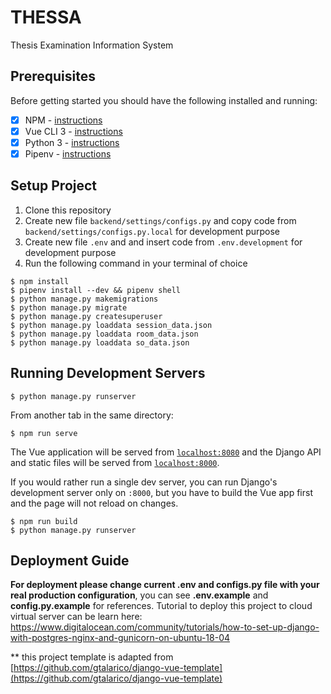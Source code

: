 # THESSA
Thesis Examination Information System

## Prerequisites

Before getting started you should have the following installed and running:

- [X] NPM - [instructions](https://docs.npmjs.com/downloading-and-installing-node-js-and-npm)
- [X] Vue CLI 3 - [instructions](https://cli.vuejs.org/guide/installation.html)
- [X] Python 3 - [instructions](https://wiki.python.org/moin/BeginnersGuide)
- [X] Pipenv - [instructions](https://pipenv.readthedocs.io/en/latest/install/#installing-pipenv)

## Setup Project
1. Clone this repository
2. Create new file `backend/settings/configs.py` and copy code from `backend/settings/configs.py.local` for development purpose
3. Create new file `.env` and and insert code from `.env.development` for development purpose
4. Run the following command in your terminal of choice
```
$ npm install
$ pipenv install --dev && pipenv shell
$ python manage.py makemigrations
$ python manage.py migrate
$ python manage.py createsuperuser
$ python manage.py loaddata session_data.json
$ python manage.py loaddata room_data.json
$ python manage.py loaddata so_data.json
```

## Running Development Servers

```
$ python manage.py runserver
```

From another tab in the same directory:

```
$ npm run serve
```

The Vue application will be served from [`localhost:8080`](http://localhost:8080/) and the Django API
and static files will be served from [`localhost:8000`](http://localhost:8000/).


If you would rather run a single dev server, you can run Django's
development server only on `:8000`, but you have to build the Vue app first
and the page will not reload on changes.

```
$ npm run build
$ python manage.py runserver
```

## Deployment Guide
**For deployment please change current .env and configs.py file with your real production configuration**, you can see **.env.example** and **config.py.example** for references.
Tutorial to deploy this project to cloud virtual server can be learn here:
https://www.digitalocean.com/community/tutorials/how-to-set-up-django-with-postgres-nginx-and-gunicorn-on-ubuntu-18-04



** this project template is adapted from [https://github.com/gtalarico/django-vue-template](https://github.com/gtalarico/django-vue-template)
